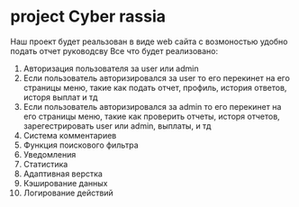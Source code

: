 # project Cyber rassia
Наш проект будет реальзован в виде web сайта с возмоностью удобно подать отчет руководсву
Все что будет реализовано:
1. Авторизация пользователя за user или admin
2. Если пользователь авторизировался за user то его перекинет на его страницы меню, такие как подать отчет, профиль, история ответов, исторя выплат и тд
3. Если пользователь авторизировался за admin то его перекинет на его страницы меню, такие как проверить отчеты, исторя отчетов, зарегестрировать user или admin, выплаты, и тд
4. Система комментариев
5. Функция поискового фильтра
6. Уведомления
7. Статистика
8. Адаптивная верстка
9. Кэширование данных
10. Логирование действий
